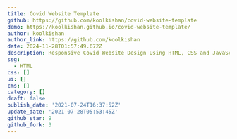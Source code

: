 ```yaml
---
title: Covid Website Template
github: https://github.com/koolkishan/covid-website-template
demo: https://koolkishan.github.io/covid-website-template/
author: koolkishan
author_link: https://github.com/koolkishan
date: 2024-11-28T01:57:49.672Z
description: Responsive Covid Website Design Using HTML, CSS and JavaScript.
ssg:
  - HTML
css: []
ui: []
cms: []
category: []
draft: false
publish_date: '2021-07-24T16:37:52Z'
update_date: '2021-07-28T05:53:45Z'
github_star: 9
github_fork: 3
---
```

